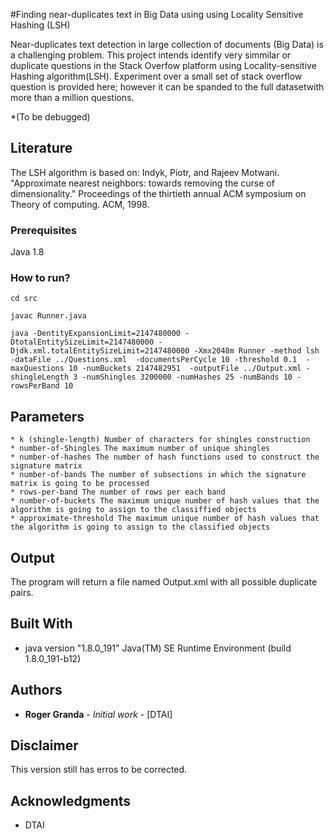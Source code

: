 #Finding near-duplicates text  in Big Data using using Locality Sensitive Hashing (LSH) 

Near-duplicates text detection in large collection of documents (Big Data) is a challenging problem. This project intends identify very simmilar or duplicate questions in the Stack Overfow platform using Locality-sensitive Hashing algorithm(LSH). Experiment over a small set of stack overflow question is provided here; however it can be spanded to the full datasetwith more than a million questions. 

*(To be debugged)

## Literature
The LSH algorithm is based on: Indyk, Piotr, and Rajeev Motwani. "Approximate nearest neighbors: towards removing the curse of dimensionality." Proceedings of the thirtieth annual ACM symposium on Theory of computing. ACM, 1998.

### Prerequisites

Java 1.8


### How to run?
```
cd src

javac Runner.java

java -DentityExpansionLimit=2147480000 -DtotalEntitySizeLimit=2147480000 -Djdk.xml.totalEntitySizeLimit=2147480000 -Xmx2048m Runner -method lsh -dataFile ../Questions.xml  -documentsPerCycle 10 -threshold 0.1  -maxQuestions 10 -numBuckets 2147482951  -outputFile ../Output.xml -shingleLength 3 -numShingles 3200000 -numHashes 25 -numBands 10 -rowsPerBand 10
```

## Parameters
```
* k (shingle-length) Number of characters for shingles construction
* number-of-Shingles The maximum number of unique shingles
* number-of-hashes The number of hash functions used to construct the signature matrix
* number-of-bands The number of subsections in which the signature matrix is going to be processed
* rows-per-band The number of rows per each band
* number-of-buckets The maximum unique number of hash values that the algorithm is going to assign to the classiffied objects
* approximate-threshold The maximum unique number of hash values that the algorithm is going to assign to the classified objects
```

## Output

The program will return a file named Output.xml with all possible duplicate pairs.


## Built With

* java version "1.8.0_191"   Java(TM) SE Runtime Environment (build 1.8.0_191-b12)      


## Authors

* **Roger Granda** - *Initial work* - [DTAI]

## Disclaimer

This version still has erros to be corrected.

## Acknowledgments

* DTAI


